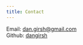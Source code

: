 ```yaml
---
title: Contact
---
```


Email:  [dan.girsh@gmail.com](mailto://dan.girsh@gmail.com)  
Github: [dangirsh](https://github.com/dangirsh)  
